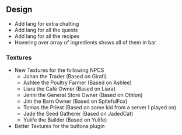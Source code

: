 ## Design
- Add lang for extra chatting
- Add lang for all the quests
- Add lang for all the recipes
- Hovering over array of ingredients shows all of them in bar

### Textures
- New Textures for the following NPCS
    - Johan the Trader                  (Based on Girafi)
    - Ashlee the Poultry Farmer         (Based on Ashlee)
    - Liara the Café Owner              (Based on Liara)
    - Jenni the General Store Owner     (Based on Othlon)
    - Jim the Barn Owner                (Based on SpitefulFox)
    - Tomas the Priest                  (Based on some kid from a server I played on)
    - Jade the Seed Gatherer            (Based on JadedCat)
    - Yulife the Builder                (Based on Yulife)
- Better Textures for the buttons plugin